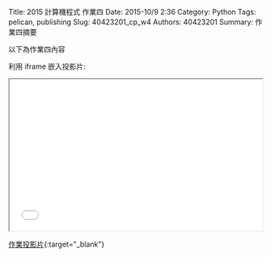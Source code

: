 Title: 2015 計算機程式 作業四
Date: 2015-10/9 2:36
Category: Python
Tags: pelican, publishing
Slug: 40423201_cp_w4
Authors: 40423201
Summary: 作業四摘要

以下為作業四內容

利用 iframe 嵌入投影片:

<iframe src="40423201_cp_w4_p.html" width="500" height="300"></iframe>

[作業投影片](40423201_cp_w4_p.html){:target="_blank"}